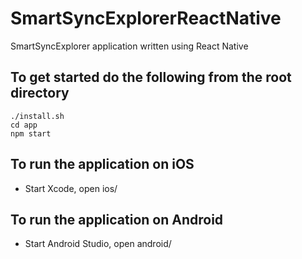 # SmartSyncExplorerReactNative
SmartSyncExplorer application written using React Native

## To get started do the following from the root directory
``` shell
./install.sh
cd app
npm start
```

## To run the application on iOS
* Start Xcode, open ios/

## To run the application on Android
* Start Android Studio, open android/

